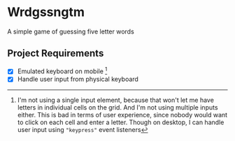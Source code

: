 # Wrdgssngtm

A simple game of guessing five letter words

## Project Requirements

- [x] Emulated keyboard on mobile [^1]
- [x] Handle user input from physical keyboard

[^1]: I'm not using a single input element, because that won't let me have letters in individual cells on the grid. And I'm not using multiple inputs either. This is bad in terms of user experience, since nobody would want to click on each cell and enter a letter. Though on desktop, I can handle user input using `"keypress"` event listeners
